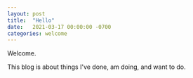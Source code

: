 ```yaml
---
layout: post
title:  "Hello"
date:   2021-03-17 00:00:00 -0700
categories: welcome
---
```

Welcome. 

This blog is about things I've done, am doing, and want to do. 
